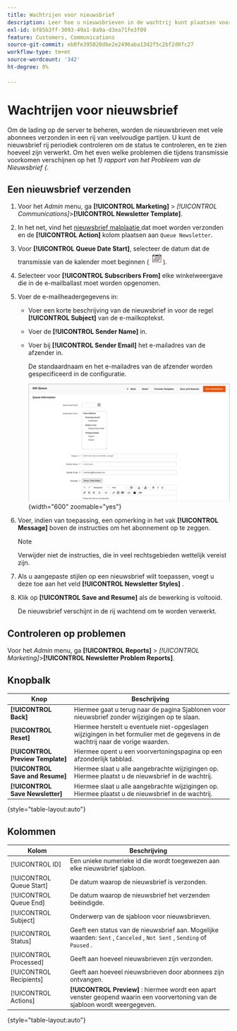 ```yaml
---
title: Wachtrijen voor nieuwsbrief
description: Leer hoe u nieuwsbrieven in de wachtrij kunt plaatsen voor het verzenden van meerdere batches voor nieuwsbrieven.
exl-id: bf85b3ff-3093-49a1-8a9a-d3ea71fe3f09
feature: Customers, Communications
source-git-commit: eb0fe395020dbe2e2496aba13d2f5c2bf2d0fc27
workflow-type: tm+mt
source-wordcount: '342'
ht-degree: 0%

---
```


# Wachtrijen voor nieuwsbrief

Om de lading op de server te beheren, worden de nieuwsbrieven met vele abonnees verzonden in een rij van veelvoudige partijen. U kunt de nieuwsbrief rij periodiek controleren om de status te controleren, en te zien hoeveel zijn verwerkt. Om het even welke problemen die tijdens transmissie voorkomen verschijnen op het _1&rbrace; rapport van het Probleem van de Nieuwsbrief &lbrace;._

## Een nieuwsbrief verzenden

1. Voor het _Admin_ menu, ga **[!UICONTROL Marketing]** > _[!UICONTROL Communications]_>**[!UICONTROL Newsletter Template]**.

1. In het net, vind het [ nieuwsbrief malplaatje ](newsletter-template.md) dat moet worden verzonden en de **[!UICONTROL Action]** kolom plaatsen aan `Queue Newsletter`.

1. Voor **[!UICONTROL Queue Date Start]**, selecteer de datum dat de transmissie van de kalender moet beginnen (![ pictogram van de Kalender ](../assets/icon-calendar.png)).

1. Selecteer voor **[!UICONTROL Subscribers From]** elke winkelweergave die in de e-mailballast moet worden opgenomen.

1. Voer de e-mailheadergegevens in:

   - Voer een korte beschrijving van de nieuwsbrief in voor de regel **[!UICONTROL Subject]** van de e-mailkoptekst.

   - Voer de **[!UICONTROL Sender Name]** in.

   - Voer bij **[!UICONTROL Sender Email]** het e-mailadres van de afzender in.

     De standaardnaam en het e-mailadres van de afzender worden gespecificeerd in de configuratie.

     ![ de rijinformatie van de de rij van de Nieuwsbrief ](./assets/newsletter-queue-information1.png){width="600" zoomable="yes"}

1. Voer, indien van toepassing, een opmerking in het vak **[!UICONTROL Message]** boven de instructies om het abonnement op te zeggen.

   >[!NOTE]
   >
   >Verwijder niet de instructies, die in veel rechtsgebieden wettelijk vereist zijn.

1. Als u aangepaste stijlen op een nieuwsbrief wilt toepassen, voegt u deze toe aan het veld **[!UICONTROL Newsletter Styles]** .

1. Klik op **[!UICONTROL Save and Resume]** als de bewerking is voltooid.

   De nieuwsbrief verschijnt in de rij wachtend om te worden verwerkt.

## Controleren op problemen

Voor het _Admin_ menu, ga **[!UICONTROL Reports]** > _[!UICONTROL Marketing]_>**[!UICONTROL Newsletter Problem Reports]**.

## Knopbalk

| Knop | Beschrijving |
|--- |--- |
| **[!UICONTROL Back]** | Hiermee gaat u terug naar de pagina Sjablonen voor nieuwsbrief zonder wijzigingen op te slaan. |
| **[!UICONTROL Reset]** | Hiermee herstelt u eventuele niet-opgeslagen wijzigingen in het formulier met de gegevens in de wachtrij naar de vorige waarden. |
| **[!UICONTROL Preview Template]** | Hiermee opent u een voorvertoningspagina op een afzonderlijk tabblad. |
| **[!UICONTROL Save and Resume]** | Hiermee slaat u alle aangebrachte wijzigingen op. Hiermee plaatst u de nieuwsbrief in de wachtrij. |
| **[!UICONTROL Save Newsletter]** | Hiermee slaat u alle aangebrachte wijzigingen op. Hiermee plaatst u de nieuwsbrief in de wachtrij. |

{style="table-layout:auto"}

## Kolommen

| Kolom | Beschrijving |
|--- |--- |
| [!UICONTROL ID] | Een unieke numerieke id die wordt toegewezen aan elke nieuwsbrief sjabloon. |
| [!UICONTROL Queue Start] | De datum waarop de nieuwsbrief is verzonden. |
| [!UICONTROL Queue End] | De datum waarop de nieuwsbrief het verzenden beëindigde. |
| [!UICONTROL Subject] | Onderwerp van de sjabloon voor nieuwsbrieven. |
| [!UICONTROL Status] | Geeft een status van de nieuwsbrief aan. Mogelijke waarden: `Sent` , `Canceled` , `Not Sent` , `Sending` of `Paused` . |
| [!UICONTROL Processed] | Geeft aan hoeveel nieuwsbrieven zijn verzonden. |
| [!UICONTROL Recipients] | Geeft aan hoeveel nieuwsbrieven door abonnees zijn ontvangen. |
| [!UICONTROL Actions] | **[!UICONTROL Preview]** : hiermee wordt een apart venster geopend waarin een voorvertoning van de sjabloon wordt weergegeven. |

{style="table-layout:auto"}
